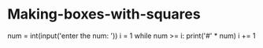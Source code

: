 # Making-boxes-with-squares
num = int(input('enter the num: '))
i = 1
while num >= i:
    print('#' * num)
    i += 1
